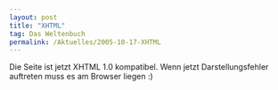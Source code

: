 ```yaml
---
layout: post
title: "XHTML"
tag: Das Weltenbuch
permalink: /Aktuelles/2005-10-17-XHTML
---
```


Die Seite ist jetzt XHTML 1.0 kompatibel. Wenn jetzt Darstellungsfehler auftreten muss es am Browser liegen :)



